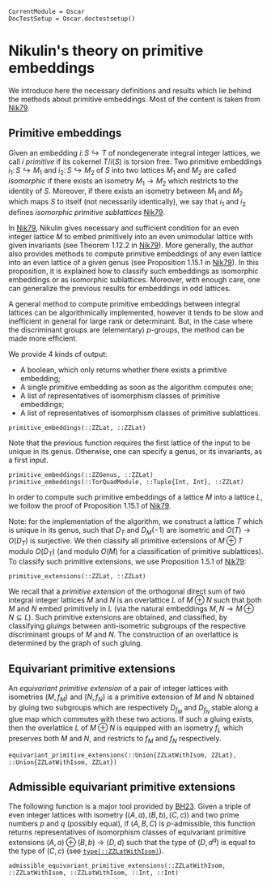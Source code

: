 ```@meta
CurrentModule = Oscar
DocTestSetup = Oscar.doctestsetup()
```

# Nikulin's theory on primitive embeddings

We introduce here the necessary definitions and results which lie behind the
methods about primitive embeddings. Most of the content is taken from
[Nik79](@cite).

## Primitive embeddings

Given an embedding $i\colon S\hookrightarrow T$ of nondegenerate integral
integer lattices, we call $i$ *primitive* if its cokernel $T/i(S)$ is torsion
free. Two primitive embeddings $i_1\colon S\hookrightarrow M_1$ and
$i_2\colon S \hookrightarrow M_2$ of $S$ into two lattices $M_1$ and $M_2$ are
called *isomorphic* if there exists an isometry $M_1 \to M_2$ which restricts
to the identity of $S$. Moreover, if there exists an isometry between $M_1$ and
$M_2$ which maps $S$ to itself (not necessarily identically), we say that $i_1$
and $i_2$ defines *isomorphic primitive sublattices* [Nik79](@cite).

In [Nik79](@cite), Nikulin gives necessary and sufficient condition for an
even integer lattice $M$ to embed primitively into an even unimodular lattice
with given invariants (see Theorem 1.12.2 in [Nik79](@cite)). More generally,
the author also provides methods to compute primitive embeddings of any even
lattice into an even lattice of a given genus (see Proposition 1.15.1 in
[Nik79](@cite)). In this proposition, it is explained how to classify such
embeddings as isomorphic embeddings or as isomorphic sublattices. Moreover,
with enough care, one can generalize the previous results for embeddings in odd
lattices.

A general method to compute primitive embeddings between integral lattices
can be algorithmically implemented, however it tends to be slow and inefficient
in general for large rank or determinant. But, in the case where the
discriminant groups are (elementary) $p$-groups, the method can be made
more efficient.

We provide 4 kinds of output:
* A boolean, which only returns whether there exists a primitive embedding;
* A single primitive embedding as soon as the algorithm computes one;
* A list of representatives of isomorphism classes of primitive embeddings;
* A list of representatives of isomorphism classes of primitive sublattices.

```@docs
primitive_embeddings(::ZZLat, ::ZZLat)
```

Note that the previous function requires the first lattice of the input to
be unique in its genus. Otherwise, one can specify a genus, or its invariants,
as a first input.

```@docs
primitive_embeddings(::ZZGenus, ::ZZLat)
primitive_embeddings(::TorQuadModule, ::Tuple{Int, Int}, ::ZZLat)
```

In order to compute such primitive embeddings of a lattice $M$ into a lattice
$L$, we follow the proof of Proposition 1.15.1 of [Nik79](@cite).

Note: for the implementation of the algorithm, we construct a lattice $T$ which
is unique in its genus, such that $D_T$ and $D_M(-1)$ are isometric and
$O(T)\to O(D_T)$ is surjective. We then classify all primitive
extensions of $M\oplus T$ modulo $O(D_T)$ (and modulo $O(M)$ for a
classification of primitive sublattices). To classify such primitive
extensions, we use Proposition 1.5.1 of [Nik79](@cite):

```@docs
primitive_extensions(::ZZLat, ::ZZLat)
```

We recall that a *primitive extension* of the orthogonal direct sum of two
integral integer lattices $M$ and $N$ is an overlattice $L$ of $M\oplus N$ such
that both $M$ and $N$ embed primitively in $L$ (via the natural embeddings
$M,N \to M\oplus N\subseteq L$). Such primitive extensions are obtained, and
classified, by classifying *gluings* between anti-isometric subgroups of the
respective discriminant groups of $M$ and $N$. The construction of an
overlattice is determined by the graph of such gluing.

## Equivariant primitive extensions

An *equivariant primitive extension* of a pair of integer lattices with
isometries $(M, f_M)$ and $(N, f_N)$ is a primitive extension of $M$ and $N$
obtained by gluing two subgroups which are respectively $D_{f_M}$ and
$D_{f_N}$ stable along a glue map which commutes with these two actions.
If such a gluing exists, then the overlattice $L$ of $M\oplus N$ is equipped
with an isometry $f_L$ which preserves both $M$ and $N$, and restricts to $f_M$
and $f_N$ respectively.

```@docs
equivariant_primitive_extensions(::Union{ZZLatWithIsom, ZZLat}, ::Union{ZZLatWithIsom, ZZLat})
```

## Admissible equivariant primitive extensions

The following function is a major tool provided by [BH23](@cite). Given
a triple of even integer lattices with isometry $((A, a), (B, b), (C, c))$
and two prime numbers $p$ and $q$ (possibly equal), if $(A, B, C)$ is
$p$-admissible, this function returns representatives of isomorphism classes of
equivariant primitive extensions $(A, a)\oplus (B, b)\to (D, d)$ such that the
type of $(D, d^q)$ is equal to the type of $(C, c)$
(see [`type(::ZZLatWithIsom)`](@ref)).

```@docs
admissible_equivariant_primitive_extensions(::ZZLatWithIsom, ::ZZLatWithIsom, ::ZZLatWithIsom, ::Int, ::Int)
```
